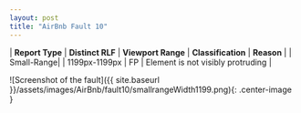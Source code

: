 ```yaml
---
layout: post
title: "AirBnb Fault 10"
---
```

| **Report Type** | **Distinct RLF** | **Viewport Range** | **Classification** | **Reason** |
| Small-Range|  | 1199px-1199px | FP | Element is not visibly protruding | 

![Screenshot of the fault]({{ site.baseurl }}/assets/images/AirBnb/fault10/smallrangeWidth1199.png){: .center-image }